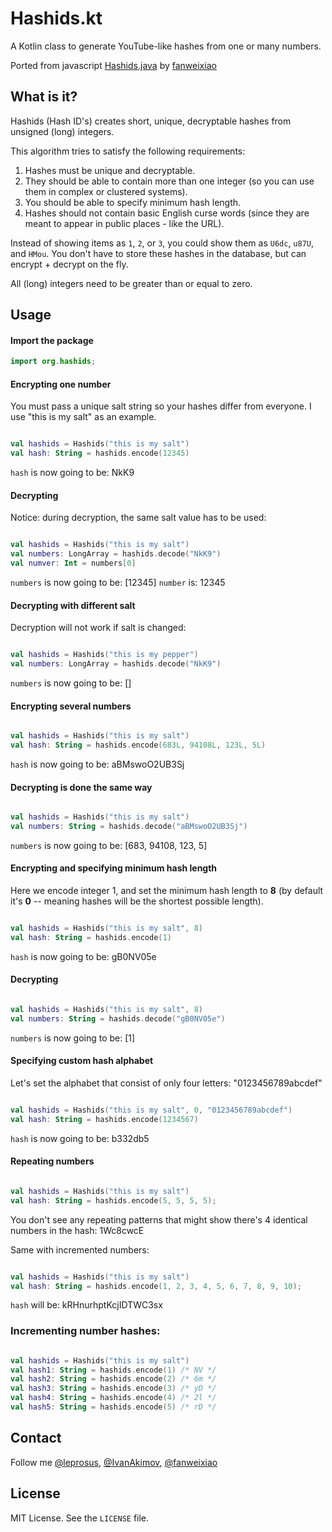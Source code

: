# Hashids.kt

A Kotlin class to generate YouTube-like hashes from one or many numbers.

Ported from javascript [Hashids.java](https://github.com/jiecao-fm/hashids-java/blob/master/src/main/java/org/hashids/Hashids.java) by [fanweixiao](https://github.com/fanweixiao)

## What is it?

Hashids (Hash ID's) creates short, unique, decryptable hashes from unsigned (long) integers.

This algorithm tries to satisfy the following requirements:

1. Hashes must be unique and decryptable.
2. They should be able to contain more than one integer (so you can use them in complex or clustered systems).
3. You should be able to specify minimum hash length.
4. Hashes should not contain basic English curse words (since they are meant to appear in public places - like the URL).

Instead of showing items as `1`, `2`, or `3`, you could show them as `U6dc`, `u87U`, and `HMou`.
You don't have to store these hashes in the database, but can encrypt + decrypt on the fly.

All (long) integers need to be greater than or equal to zero.

## Usage

#### Import the package

```java
import org.hashids;
```

#### Encrypting one number

You must pass a unique salt string so your hashes differ from everyone. I use "this is my salt" as an example.

```kotlin

val hashids = Hashids("this is my salt")
val hash: String = hashids.encode(12345)
```

`hash` is now going to be: NkK9

#### Decrypting

Notice: during decryption, the same salt value has to be used:

```kotlin

val hashids = Hashids("this is my salt")
val numbers: LongArray = hashids.decode("NkK9")
val numver: Int = numbers[0]
```

`numbers` is now going to be: [12345]
`number` is: 12345

#### Decrypting with different salt

Decryption will not work if salt is changed:

```kotlin

val hashids = Hashids("this is my pepper")
val numbers: LongArray = hashids.decode("NkK9")
```

`numbers` is now going to be: []

#### Encrypting several numbers

```kotlin

val hashids = Hashids("this is my salt")
val hash: String = hashids.encode(683L, 94108L, 123L, 5L)
```

`hash` is now going to be: aBMswoO2UB3Sj

#### Decrypting is done the same way

```kotlin

val hashids = Hashids("this is my salt")
val numbers: String = hashids.decode("aBMswoO2UB3Sj")
```

`numbers` is now going to be: [683, 94108, 123, 5]

#### Encrypting and specifying minimum hash length

Here we encode integer 1, and set the minimum hash length to **8** (by default it's **0** -- meaning hashes will be the shortest possible length).

```kotlin

val hashids = Hashids("this is my salt", 8)
val hash: String = hashids.encode(1)
```

`hash` is now going to be: gB0NV05e

#### Decrypting

```kotlin

val hashids = Hashids("this is my salt", 8)
val numbers: String = hashids.decode("gB0NV05e")
```

`numbers` is now going to be: [1]

#### Specifying custom hash alphabet

Let's set the alphabet that consist of only four letters: "0123456789abcdef"

```kotlin

val hashids = Hashids("this is my salt", 0, "0123456789abcdef")
val hash: String = hashids.encode(1234567)
```

`hash` is now going to be: b332db5

#### Repeating numbers

```kotlin

val hashids = Hashids("this is my salt")
val hash: String = hashids.encode(5, 5, 5, 5);
```

You don't see any repeating patterns that might show there's 4 identical numbers in the hash: 1Wc8cwcE

Same with incremented numbers:

```kotlin

val hashids = Hashids("this is my salt")
val hash: String = hashids.encode(1, 2, 3, 4, 5, 6, 7, 8, 9, 10);
```

`hash` will be: kRHnurhptKcjIDTWC3sx

### Incrementing number hashes:

```kotlin

val hashids = Hashids("this is my salt")
val hash1: String = hashids.encode(1) /* NV */
val hash2: String = hashids.encode(2) /* 6m */
val hash3: String = hashids.encode(3) /* yD */
val hash4: String = hashids.encode(4) /* 2l */
val hash5: String = hashids.encode(5) /* rD */
```

## Contact

Follow me [@leprosus](https://twitter.com/leprosus_ru), [@IvanAkimov](http://twitter.com/ivanakimov), [@fanweixiao](https://twitter.com/fanweixiao)

## License

MIT License. See the `LICENSE` file.